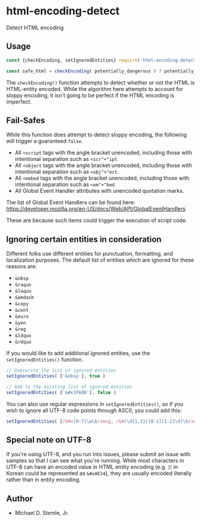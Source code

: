 # html-encoding-detect

Detect HTML encoding

## Usage

```js
const {checkEncoding, setIgnoredEntities} require('html-encoding-detect')

const safe_html = checkEncoding( potentially_dangerous ) ? potentially_dangerous : encode(potentially_dangerous);
```

The `checkEncoding()` function attempts to detect whether or not the HTML is HTML-entity encoded. While the algorithm here attempts to account for sloppy encoding, it isn't going to be perfect if the HTML encoding is imperfect.

## Fail-Safes

While this function does attempt to detect sloppy encoding, the following will trigger a guaranteed `false`.

- All `<script` tags with the angle bracket unencoded, including those with intentional separation such as `<scr"+"ipt`.
- All `<object` tags with the angle bracket unencoded, including those with intentional separation such as `<obj"+"ect`.
- All `<embed` tags with the angle bracket unencoded, including those with intentional separation such as `<em"+"bed`.
- All Global Event Handler attributes with unencoded quotation marks.

The list of Global Event Handlers can be found here: https://developer.mozilla.org/en-US/docs/Web/API/GlobalEventHandlers

These are because such items could trigger the execution of script code.

## Ignoring certain entities in consideration

Different folks use different entities for punctuation, formatting, and localization purposes. The default list of entities which are ignored for these reasons are:

- `&nbsp`
- `&raquo`
- `&laquo`
- `&emdash`
- `&copy`
- `&cent`
- `&euro`
- `&yen`
- `&reg`
- `&ldquo`
- `&rdquo`

If you would like to add additional ignored entities, use the `setIgnoredEntities()` function.

```js
// Overwrite the list of ignored entities
setIgnoredEntities( ['&nbsp'], true )

// Add to the existing list of ignored entities
setIgnoredEntities( ['&#x1F600'], false )
```

You can also use regular expressions in `setIgnoredEntities()`, so if you wish to ignore all UTF-8 code points through ASCII, you could add this:

```js
setIgnoredEntities( [/&#x[0-7]\w\b/smxg, /&#(\d{1,2}|[0-1][1-2]\d)\b/smxg ], false )
```

## Special note on UTF-8

If you're using UTF-8, and you run into issues, please submit an issue with samples so that I can see what you're running. While most characters in UTF-8 can have an encoded value in HTML entity encoding (e.g. `긴` in Korean could be represented as `&#xAE34`), they are usually encoded literally rather than in entity encoding.

## Author

- Michael D. Stemle, Jr.


